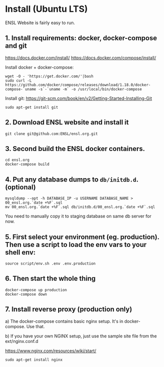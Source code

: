 # Install (Ubuntu LTS)

ENSL Website is fairly easy to run.

## 1. Install requirements: docker, docker-compose and git

https://docs.docker.com/install/
https://docs.docker.com/compose/install/

Install docker + docker-compose:

    wget -O - 'https://get.docker.com/'|bash
    sudo curl -L https://github.com/docker/compose/releases/download/1.18.0/docker-compose-`uname -s`-`uname -m` -o /usr/local/bin/docker-compose

Install git: https://git-scm.com/book/en/v2/Getting-Started-Installing-Git

    sudo apt-get install git

## 2. Download ENSL website and install it

    git clone git@github.com:ENSL/ensl.org.git

## 3. Second build the ENSL docker containers.

    cd ensl.org
    docker-compose build

## 4. Put any database dumps to `db/initdb.d`. (optional)

    mysqldump --opt -h DATABASE_IP -u USERNAME DATABASE_NAME > 00_ensl.org.`date +%F`.sql
    mv 00_ensl.org.`date +%F`.sql db/initdb.d/00_ensl.org.`date +%F`.sql

You need to manually copy it to staging database on same db server for now.

## 5. First select your environment (eg. production). Then use a script to load the env vars to your shell env:

    source script/env.sh .env .env.production

## 6. Then start the whole thing

    docker-compose up production
    docker-compose down

## 7. Install reverse proxy (production only)

a) The docker-compose contains basic nginx setup. It's in docker-compose. Use that.

b) If you have your own NGINX setup, just use the sample site file from the ext/nginx.conf.d

https://www.nginx.com/resources/wiki/start/

    sudo apt-get install nginx
